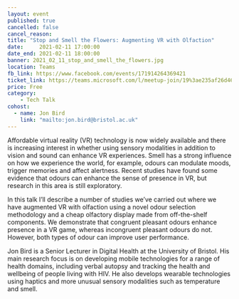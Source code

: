 ```yaml
---
layout: event
published: true
cancelled: false
cancel_reason:
title: "Stop and Smell the Flowers: Augmenting VR with Olfaction"
date:     2021-02-11 17:00:00
date_end: 2021-02-11 18:00:00
banner: 2021_02_11_stop_and_smell_the_flowers.jpg
location: Teams
fb_link: https://www.facebook.com/events/171914264369421
ticket_link: https://teams.microsoft.com/l/meetup-join/19%3ae235af26d46143b39a0d96ba8868edc0%40thread.tacv2/1612177268048?context=%7b%22Tid%22%3a%22b2e47f30-cd7d-4a4e-a5da-b18cf1a4151b%22%2c%22Oid%22%3a%226e61c35b-613a-4904-aede-b98164d29997%22%7d
price: Free
category:
    - Tech Talk
cohost:
  - name: Jon Bird
    link: "mailto:jon.bird@bristol.ac.uk"
---
```

Affordable virtual reality (VR) technology is now widely available and there is increasing interest in whether using sensory modalities in addition to vision and sound can enhance VR experiences. Smell has a strong influence on how we experience the world, for example, odours can modulate moods, trigger memories and affect alertness. Recent studies have found some evidence that odours can enhance the sense of presence in VR, but research in this area is still exploratory.

In this talk I’ll describe a number of studies we’ve carried out where we have augmented VR with olfaction using a novel odour selection methodology and a cheap olfactory display made from off-the-shelf components. We demonstrate that congruent pleasant odours enhance presence in a VR game, whereas incongruent pleasant odours do not. However, both types of odour can improve user performance.

Jon Bird is a Senior Lecturer in Digital Health at the University of Bristol. His main research focus is on developing mobile technologies for a range of health domains, including verbal autopsy and tracking the health and wellbeing of people living with HIV. He also develops wearable technologies using haptics and more unusual sensory modalities such as temperature and smell.
